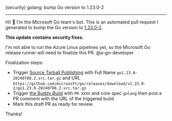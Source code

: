 (security) golang: bump Go version to 1.23.0-2

---

Hi! 👋 I'm the Microsoft Go team's bot. This is an automated pull request I generated to bump the Go version to [1.23.0-2](https://github.com/microsoft/go/releases/tag/v1.23.0-2).

**This update contains security fixes.**

I'm not able to run the Azure Linux pipelines yet, so the Microsoft Go release runner will need to finalize this PR. @a-go-developer

Finalization steps:
- Trigger [Source Tarball Publishing](https://dev.azure.com/mariner-org/mariner/_build?definitionId=2284) with Full Name `go1.23.0-20240708.2.src.tar.gz` and URL `https://github.com/microsoft/go/releases/download/v1.23.0-2/go1.23.0-20240708.2.src.tar.gz`
- Trigger [the Buddy Build](https://dev.azure.com/mariner-org/mariner/_build?definitionId=2190) with `PR-XXXX` and core spec `golang` then post a PR comment with the URL of the triggered build.
- Mark this draft PR as ready for review.

Thanks!
